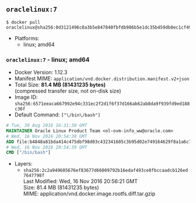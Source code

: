 ## `oraclelinux:7`

```console
$ docker pull oraclelinux@sha256:0d3121496c8a3b5e847840fbfdb986b5e1dc35b459db8ec1cf49d9915e6dc853
```

-	Platforms:
	-	linux; amd64

### `oraclelinux:7` - linux; amd64

-	Docker Version: 1.12.3
-	Manifest MIME: `application/vnd.docker.distribution.manifest.v2+json`
-	Total Size: **81.4 MB (81431235 bytes)**  
	(compressed transfer size, not on-disk size)
-	Image ID: `sha256:6571eeaca667992e94c331ec2f2d1f6f37d166ab62ab8da9f939fd9ed188c36f`
-	Default Command: `["\/bin\/bash"]`

```dockerfile
# Tue, 30 Aug 2016 16:31:30 GMT
MAINTAINER Oracle Linux Product Team <ol-ovm-info_ww@oracle.com>
# Wed, 16 Nov 2016 20:54:38 GMT
ADD file:b4848a81bda414c475dbf98d03c432341605c3b95d02e749164629f8a1a6c7b7 in / 
# Wed, 16 Nov 2016 20:54:39 GMT
CMD ["/bin/bash"]
```

-	Layers:
	-	`sha256:2c2a949605676ef83677d66009792b16edaf493ce8fbccaadcb126ed7647798f`  
		Last Modified: Wed, 16 Nov 2016 20:56:21 GMT  
		Size: 81.4 MB (81431235 bytes)  
		MIME: application/vnd.docker.image.rootfs.diff.tar.gzip
